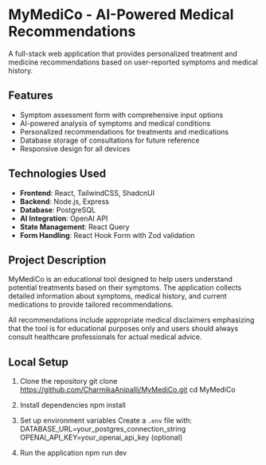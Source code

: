 # MyMediCo - AI-Powered Medical Recommendations

A full-stack web application that provides personalized treatment and medicine recommendations based on user-reported symptoms and medical history.

## Features

- Symptom assessment form with comprehensive input options
- AI-powered analysis of symptoms and medical conditions
- Personalized recommendations for treatments and medications
- Database storage of consultations for future reference
- Responsive design for all devices

## Technologies Used

- **Frontend**: React, TailwindCSS, ShadcnUI
- **Backend**: Node.js, Express
- **Database**: PostgreSQL
- **AI Integration**: OpenAI API
- **State Management**: React Query
- **Form Handling**: React Hook Form with Zod validation

## Project Description

MyMediCo is an educational tool designed to help users understand potential treatments based on their symptoms. The application collects detailed information about symptoms, medical history, and current medications to provide tailored recommendations.

All recommendations include appropriate medical disclaimers emphasizing that the tool is for educational purposes only and users should always consult healthcare professionals for actual medical advice.

## Local Setup

1. Clone the repository
git clone https://github.com/CharmikaAnipalli/MyMediCo.git
cd MyMediCo
2. Install dependencies
npm install

3. Set up environment variables
Create a `.env` file with:
DATABASE_URL=your_postgres_connection_string
OPENAI_API_KEY=your_openai_api_key (optional)

4. Run the application
npm run dev
